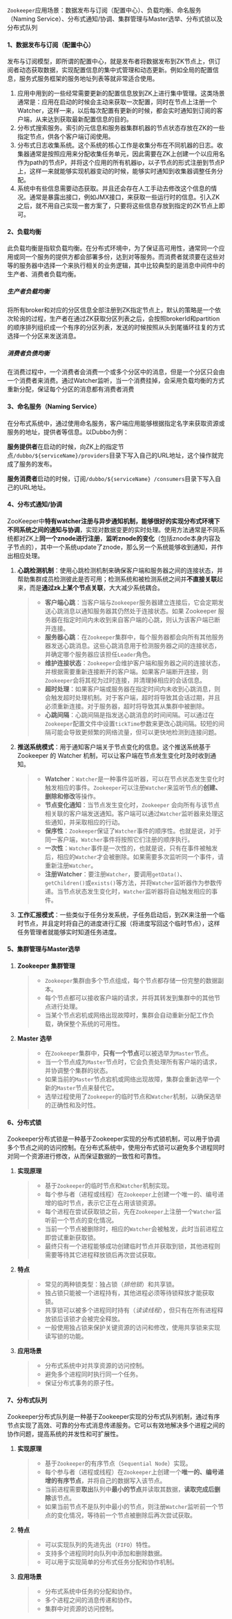 `Zookeeper`应用场景：数据发布与订阅（配置中心）、负载均衡、命名服务（Naming Service）、分布式通知/协调、集群管理与Master选举、分布式锁以及分布式队列

#### 1、数据发布与订阅（配置中心）

发布与订阅模型，即所谓的配置中心，就是发布者将数据发布到ZK节点上，供订阅者动态获取数据，实现配置信息的集中式管理和动态更新。例如全局的配置信息，服务式服务框架的服务地址列表等就非常适合使用。

1. 应用中用到的一些经常需要更新的配置信息放到ZK上进行集中管理。这类场景通常是：应用在启动的时候会主动来获取一次配置，同时在节点上注册一个Watcher，这样一来，以后每次配置有更新的时候，都会实时通知到订阅的客户端，从来达到获取最新配置信息的目的。
2. 分布式搜索服务。索引的元信息和服务器集群机器的节点状态存放在ZK的一些指定节点，供各个客户端订阅使用。
3. 分布式日志收集系统。这个系统的核心工作是收集分布在不同机器的日志。收集器通常是按照应用来分配收集任务单元，因此需要在ZK上创建一个以应用名作为path的节点P，并将这个应用的所有机器ip，以子节点的形式注册到节点P上，这样一来就能够实现机器变动的时候，能够实时通知到收集器调整任务分配。
4. 系统中有些信息需要动态获取。并且还会存在人工手动去修改这个信息的情况。通常是暴露出接口，例如JMX接口，来获取一些运行时的信息。引入ZK之后，就不用自己实现一套方案了，只要将这些信息存放到指定的ZK节点上即可。

#### 2、负载均衡

此负载均衡是指软负载均衡。在分布式环境中，为了保证高可用性，通常同一个应用或同一个服务的提供方都会部署多份，达到对等服务。而消费者就须要在这些对等的服务器中选择一个来执行相关的业务逻辑，其中比较典型的是消息中间件中的生产者、消费者负载均衡。

##### 生产者负载均衡

将所有broker和对应的分区信息全部注册到ZK指定节点上，默认的策略是一个依次轮询的过程，生产者在通过ZK获取分区列表之后，会按照brokerId和partition的顺序排列组织成一个有序的分区列表，发送的时候按照从头到尾循环往复的方式选择一个分区来发送消息。

##### 消费者负债均衡

在消费过程中，一个消费者会消费一个或多个分区中的消息，但是一个分区只会由一个消费者来消费。通过Watcher监听，当一个消费挂掉，会采用负载均衡的方式重新分配，保证每个分区的消息都有消费者消费

#### 3、命名服务（Naming Service）

在分布式系统中，通过使用命名服务，客户端应用能够根据指定名字来获取资源或服务的地址，提供者等信息。以Dubbo为例：

**服务提供者**在启动的时候，向ZK上的指定节点`/dubbo/${serviceName}/providers`目录下写入自己的URL地址，这个操作就完成了服务的发布。

**服务消费者**启动的时候，订阅`/dubbo/${serviceName} /consumers`目录下写入自己的URL地址。

#### 4、分布式通知/协调

ZooKeeper中**特有watcher注册与异步通知机制，能够很好的实现分布式环境下不同系统之间的通知与协调**，实现对数据变更的实时处理。使用方法通常是不同系统都对ZK上**同一个znode进行注册**，**监听znode的变化**（包括znode本身内容及子节点的），其中一个系统update了znode，那么另一个系统能够收到通知，并作出相应处理。

1. **心跳检测机制**：使用心跳检测机制来确保客户端和服务器之间的连接状态，并帮助集群成员检测彼此是否可用；检测系统和被检测系统之间并**不直接关联**起来，而是**通过zk上某个节点关联**，大大减少系统耦合。

   > - **客户端心跳**：当客户端与`Zookeeper`服务器建立连接后，它会定期发送心跳消息以通知服务器其仍然处于连接状态。如果 Zookeeper 服务器在指定时间内未收到来自客户端的心跳，则认为该客户端已断开连接。
   > - **服务器心跳**：在`Zookeeper`集群中，每个服务器都会向所有其他服务器发送心跳消息。这些心跳消息用于检测服务器之间的连接状态，并确定哪个服务器应该担任`Leader`角色。
   > - **维护连接状态**：`Zookeeper`会维护客户端和服务器之间的连接状态，并根据需要重新连接断开的客户端。如果客户端断开连接，则`Zookeeper`会将其视为过时连接，并清理掉相应的会话信息。
   > - **超时处理**：如果客户端或服务器在指定时间内未收到心跳消息，则会触发超时处理机制。对于客户端，超时将导致其会话过期，并且必须重新连接。对于服务器，超时将导致其从集群中被删除。
   > - **心跳间隔**：心跳间隔是指发送心跳消息的时间间隔。可以通过在`Zookeeper`配置文件中设置`tickTime`参数来更改心跳间隔。较短的间隔可能会导致更频繁的网络流量，但可以更快地检测到连接问题。

2. **推送系统模式**：用于通知客户端关于节点变化的信息。这个推送系统基于 Zookeeper 的 Watcher 机制，可以让客户端在节点发生变化时及时收到通知。

   > - **Watcher**：`Watcher`是一种事件监听器，可以在节点状态发生变化时触发相应的事件。`Zookeeper`可以注册`Watcher`来监听节点的**创建、删除和修改**等操作。
   > - **节点变化通知**：当节点发生变化时，`Zookeeper` 会向所有与该节点相关联的客户端发送通知。客户端可以通过`Watcher`监听器来处理这些通知，并采取相应的行动。
   > - **保序性**：`Zookeeper`保证了`Watcher`事件的顺序性。也就是说，对于同一客户端，`Watcher`事件将按照它们注册的顺序执行。
   > - **一次性**：`Watcher`事件是一次性的，也就是说，只有在事件被触发后，相应的`Watcher`才会被删除。如果需要多次监听同一个事件，请重新注册`Watcher`。
   > - **注册Watcher**：要注册`Watcher`，要调用`getData()`、`getChildren()`或`exists()`等方法，并将`Watcher`监听器作为参数传递。当节点状态发生变化时，`Watcher`监听器将自动触发相应的事件。

3. **工作汇报模式**：一些类似于任务分发系统，子任务启动后，到ZK来注册一个临时节点，并且定时将自己的进度进行汇报（将进度写回这个临时节点），这样任务管理者就能够实时知道任务进度。

#### 5、集群管理与Master选举

1. **Zookeeper 集群管理**

   > - `Zookeeper`集群由多个节点组成，每个节点都存储一份完整的数据副本。
   > - 每个节点都可以接收客户端的请求，并将其转发到集群中的其他节点进行处理。
   > - 当某个节点宕机或网络出现故障时，集群会自动重新分配工作负载，确保整个系统的可用性。

2. **Master 选举**

   > - 在`Zookeeper`集群中，**只有一个节点**可以被选举为`Master`节点。
   > - 当一个节点成为`Master`节点时，它会负责处理所有客户端的请求，并协调整个集群的状态。
   > - 如果当前的`Master`节点宕机或网络出现故障，集群会重新选举一个新的`Master`节点来替代它。
   > - 选举过程使用了`Zookeeper`的临时节点和`Watcher`机制，以确保选举的正确性和及时性。

#### 6、分布式锁

Zookeeper分布式锁是一种基于Zookeeper实现的分布式锁机制，可以用于协调多个节点之间的访问控制。在分布式系统中，使用分布式锁可以避免多个进程同时对同一个资源进行修改，从而保证数据的一致性和可靠性。

1. **实现原理**

   > - 基于`Zookeeper`的临时节点和`Watcher`机制实现。
   > - 每个参与者（进程或线程）在`Zookeeper`上创建一个唯一的、编号递增的临时节点，表示它正在占用该锁资源。
   > - 每个进程在尝试获取锁之前，先在`Zookeeper`上注册一个`Watcher`监听前一个节点的变化情况。
   > - 当前一个节点被删除时，相应的`Watcher`会被触发，此时当前进程立即尝试重新获取锁。
   > - 最终只有一个进程能够成功创建临时节点并获取到锁，其他进程则需要等待其它进程释放锁后再次尝试获取。

2. **特点**

   > - 常见的两种锁类型：独占锁（*排他锁*）和共享锁。
   > - 独占锁只能被一个进程持有，其他进程必须等待锁释放才能获取锁。
   > - 共享锁可以被多个进程同时持有（*读读线程*），但只有在所有进程释放锁后该锁才会被完全释放。
   > - 一般使用独占锁来保护关键资源的访问和修改，使用共享锁来实现读写锁的功能。

3. **应用场景**

   > - 分布式系统中对共享资源的访问控制。
   > - 避免多个进程同时执行同一个任务。
   > - 保证分布式事务的原子性。

#### 7、分布式队列

Zookeeper分布式队列是一种基于Zookeeper实现的分布式队列机制，通过有序节点实现了高效、可靠的分布式消息传递服务。它可以有效地解决多个进程之间的协作问题，提高系统的并发性和可扩展性。

1. **实现原理**

   > - 基于`Zookeeper`的有序节点（`Sequential Node`）实现。
   > - 每个参与者（进程或线程）在`Zookeeper`上创建一个**唯一的、编号递增的有序节点**，并将自己的数据写入该节点。
   > - 当前进程需要**取出**队列中**最小的节点**并读取其数据，**读取完成后删除**该节点。
   > - 如果当前节点不是队列中最小的节点，则注册`Watcher`监听前一个节点的变化情况，等待前一个节点被删除后再次尝试获取。

2. **特点**

   > - 可以实现队列的先进先出（`FIFO`）特性。
   > - 支持多个进程同时向队列中添加和删除数据。
   > - 可以用于实现简单的分布式任务分配和协作机制。

3. **应用场景**

   > - 分布式系统中任务的分配和协作。
   > - 多个进程之间的消息传递和协作。
   > - 集群中对资源的访问控制。